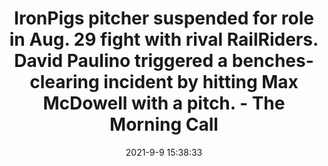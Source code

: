 ---
"title": "IronPigs pitcher suspended for role in Aug. 29 fight with rival RailRiders. David Paulino triggered a benches-clearing incident by hitting Max McDowell with a pitch. - The Morning Call"
"date": "2021-9-9 15:38:33"
"feed_name": "GOOGLENEWS"
"feed_website": "https://news.google.com/search?q=drilling%2Bincident&hl=en-US&gl=US&ceid=US:en"
"feed_rss": "https://news.google.com/rss/search?q=drilling%2Bincident&hl=en-US&gl=US&ceid=US:en"
"link": "https://www.mcall.com/sports/ironpigs-phillies/mc-spt-ironpigs-david-paulino-suspension-20210909-euxn5pco2zd2bh6r5dousultdy-story.html"
"file": "_posts/97f5aa4079111438318bb3834e0236e5824a0485.md"
"accident": "1"
"drilling": "0"
---